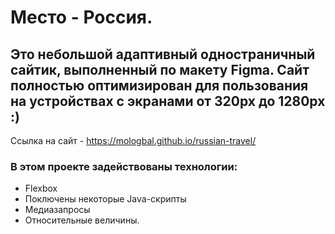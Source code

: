 # Место - Россия.

## Это небольшой адаптивный одностраничный сайтик, выполненный по макету Figma. Сайт полностью оптимизирован для пользования на устройствах с экранами от 320px до 1280px :)
Ссылка на сайт - https://mologbal.github.io/russian-travel/

### В этом проекте задействованы технологии:

* Flexbox
* Поключены некоторые Java-скрипты
* Медиазапросы
* Относительные величины.
